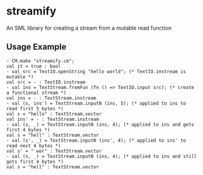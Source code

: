# streamify

An SML library for creating a stream from a mutable read function

## Usage Example

    - CM.make "streamify.cm";
    val it = true : bool
    - val src = TextIO.openString "hello world"; (* TextIO.instream is mutable *)
    val src = - : TextIO.instream
    - val ins = TextStream.fromFun (fn () => TextIO.input src); (* create a functional stream *)
    val ins = - : TextStream.instream
    - val (s, ins') = TextStream.inputN (ins, 5); (* applied to ins to read first 5 bytes *)
    val s = "hello" : TextStream.vector
    val ins' = - : TextStream.instream
    - val (s, _) = TextStream.inputN (ins, 4); (* applied to ins and gets first 4 bytes *)
    val s = "hell" : TextStream.vector
    - val (s', _) = TextStream.inputN (ins', 4); (* applied to ins' to read next 4 bytes *)
    val s' = " wor" : TextStream.vector
    - val (s, _) = TextStream.inputN (ins, 4); (* applied to ins and still gets first 4 bytes *)
    val s = "hell" : TextStream.vector
